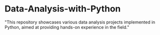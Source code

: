 # Data-Analysis-with-Python
"This repository showcases various data analysis projects implemented in Python, aimed at providing hands-on experience in the field."
